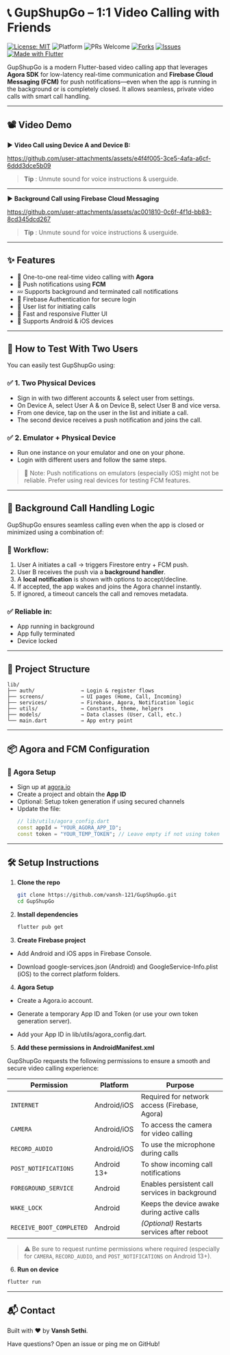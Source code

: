 # 📞 GupShupGo – 1:1 Video Calling with Friends

[![License: MIT](https://img.shields.io/badge/License-MIT-blue.svg)](LICENSE)
![Platform](https://img.shields.io/badge/platform-flutter-blue.svg)
![PRs Welcome](https://img.shields.io/badge/PRs-welcome-brightgreen.svg)
[![Forks](https://img.shields.io/github/forks/vansh-121/GupShupGo.svg)](https://github.com/vansh-121/GupShupGo/network/members)
[![Issues](https://img.shields.io/github/issues/vansh-121/GupShupGo.svg)](https://github.com/vansh-121/GupShupGo/issues)
[![Made with Flutter](https://img.shields.io/badge/Made%20with-Flutter-02569B?logo=flutter)](https://flutter.dev)

GupShupGo is a modern Flutter-based video calling app that leverages **Agora SDK** for low-latency real-time communication and **Firebase Cloud Messaging (FCM)** for push notifications—even when the app is running in the background or is completely closed. It allows seamless, private video calls with smart call handling.

---

## 📽️ Video Demo

▶️ **Video Call using Device A and Device B:** 

https://github.com/user-attachments/assets/e4f4f005-3ce5-4afa-a6cf-6ddd3dce5b09

> **Tip** : Unmute sound for voice instructions & userguide. 

---

▶️ **Background Call using Firebase Cloud Messaging**

https://github.com/user-attachments/assets/ac001810-0c6f-4f1d-bb83-8cd345dcd267

> **Tip** : Unmute sound for voice instructions & userguide. 

---

## ✨ Features

- 🔗 One-to-one real-time video calling with **Agora**
- 🔔 Push notifications using **FCM**
- 💤 Supports background and terminated call notifications
- 🔐 Firebase Authentication for secure login
- 👥 User list for initiating calls
- 🚀 Fast and responsive Flutter UI
- 📱 Supports Android & iOS devices

---

## 🧪 How to Test With Two Users

You can easily test GupShupGo using:

### ✅ 1. Two Physical Devices
- Sign in with two different accounts & select user from settings.
- On Device A, select User A & on Device B, select User B and vice versa.
- From one device, tap on the user in the list and initiate a call.
- The second device receives a push notification and joins the call.

### ✅ 2. Emulator + Physical Device
- Run one instance on your emulator and one on your phone.
- Login with different users and follow the same steps.

> 📌 Note: Push notifications on emulators (especially iOS) might not be reliable. Prefer using real devices for testing FCM features.

---

## 🧠 Background Call Handling Logic

GupShupGo ensures seamless calling even when the app is closed or minimized using a combination of:

### 🔄 Workflow:

1. User A initiates a call → triggers Firestore entry + FCM push.
2. User B receives the push via a **background handler**.
3. A **local notification** is shown with options to accept/decline.
4. If accepted, the app wakes and joins the Agora channel instantly.
5. If ignored, a timeout cancels the call and removes metadata.

### ✅ Reliable in:
- App running in background
- App fully terminated
- Device locked

---

## 📁 Project Structure

```plaintext
lib/
├── auth/               → Login & register flows
├── screens/            → UI pages (Home, Call, Incoming)
├── services/           → Firebase, Agora, Notification logic
├── utils/              → Constants, theme, helpers
├── models/             → Data classes (User, Call, etc.)
└── main.dart           → App entry point
```

---

## 📦 Agora and FCM Configuration

### 🔧 Agora Setup
- Sign up at [agora.io](https://www.agora.io/)
- Create a project and obtain the **App ID**
- Optional: Setup token generation if using secured channels
- Update the file:
  ```dart
  // lib/utils/agora_config.dart
  const appId = "YOUR_AGORA_APP_ID";
  const token = "YOUR_TEMP_TOKEN"; // Leave empty if not using token
  ```

---


## 🛠️ Setup Instructions

1. **Clone the repo**
   ```bash
   git clone https://github.com/vansh-121/GupShupGo.git
   cd GupShupGo
   ```

2. **Install dependencies**
   ```bash
   flutter pub get
   ```
3. **Create Firebase project**

  - Add Android and iOS apps in Firebase Console.

  - Download google-services.json (Android) and GoogleService-Info.plist (iOS) to the correct platform folders.
    
4. **Agora Setup**
  
  - Create a Agora.io account.

  - Generate a temporary App ID and Token (or use your own token generation server).

  - Add your App ID in lib/utils/agora_config.dart.
  
5. **Add these permissions in AndroidManifest.xml** 

GupShupGo requests the following permissions to ensure a smooth and secure video calling experience:

| Permission              | Platform     | Purpose                                      |
|-------------------------|--------------|----------------------------------------------|
| `INTERNET`              | Android/iOS  | Required for network access (Firebase, Agora) |
| `CAMERA`                | Android/iOS  | To access the camera for video calling        |
| `RECORD_AUDIO`          | Android/iOS  | To use the microphone during calls            |
| `POST_NOTIFICATIONS`    | Android 13+  | To show incoming call notifications           |
| `FOREGROUND_SERVICE`    | Android      | Enables persistent call services in background |
| `WAKE_LOCK`             | Android      | Keeps the device awake during active calls    |
| `RECEIVE_BOOT_COMPLETED`| Android      | *(Optional)* Restarts services after reboot   |


> ⚠️ Be sure to request runtime permissions where required (especially for `CAMERA`, `RECORD_AUDIO`, and `POST_NOTIFICATIONS` on Android 13+).


6. **Run on device**
```bash
flutter run
```

---

## 📬 Contact

Built with ❤️ by **Vansh Sethi**.

Have questions? Open an issue or ping me on GitHub!
